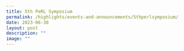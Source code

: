 ```yaml
---
title: 5th PeRL Symposium
permalink: /highlights/events-and-announcements/5thperlsymposium/
date: 2023-06-30
layout: post
description: ""
image: ""
---
```

